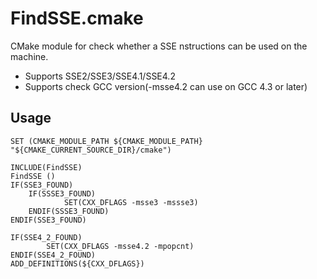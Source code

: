 # FindSSE.cmake

CMake module for check whether a SSE nstructions can be used on the machine.

- Supports SSE2/SSE3/SSE4.1/SSE4.2
- Supports check GCC version(-msse4.2 can use on GCC 4.3 or later)

## Usage

```
SET (CMAKE_MODULE_PATH ${CMAKE_MODULE_PATH} "${CMAKE_CURRENT_SOURCE_DIR}/cmake")

INCLUDE(FindSSE)
FindSSE ()
IF(SSE3_FOUND)
    IF(SSSE3_FOUND)
            SET(CXX_DFLAGS -msse3 -mssse3)
    ENDIF(SSSE3_FOUND)
ENDIF(SSE3_FOUND)

IF(SSE4_2_FOUND)
        SET(CXX_DFLAGS -msse4.2 -mpopcnt)
ENDIF(SSE4_2_FOUND)
ADD_DEFINITIONS(${CXX_DFLAGS})
```

